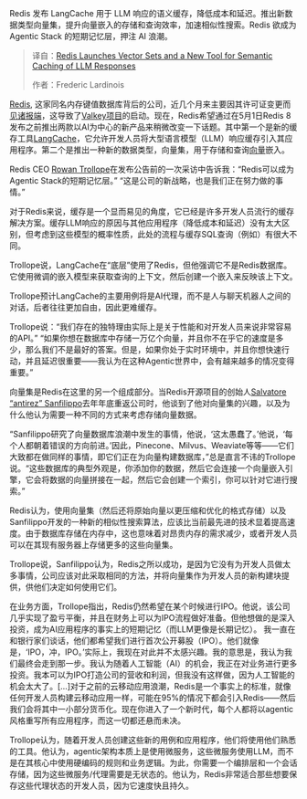 
<!--
title: Redis发布向量集和用于LLM响应语义缓存的新工具
cover: https://cdn.thenewstack.io/media/2025/04/f2d42458-img_4499-edit-scaled.jpg
summary: Redis 发布 LangCache 用于 LLM 响应的语义缓存，降低成本和延迟。推出新数据类型向量集，提升向量嵌入的存储和查询效率，加速相似性搜索。Redis 欲成为 Agentic Stack 的短期记忆层，押注 AI 浪潮。
-->

Redis 发布 LangCache 用于 LLM 响应的语义缓存，降低成本和延迟。推出新数据类型向量集，提升向量嵌入的存储和查询效率，加速相似性搜索。Redis 欲成为 Agentic Stack 的短期记忆层，押注 AI 浪潮。

> 译自：[Redis Launches Vector Sets and a New Tool for Semantic Caching of LLM Responses](https://thenewstack.io/redis-launches-vector-sets-and-a-new-tool-for-semantic-caching-of-llm-responses/)
> 
> 作者：Frederic Lardinois

[Redis](https://redis.io/), 这家同名内存键值数据库背后的公司，近几个月来主要因其许可证变更而[见诸报端](https://thenewstack.io/redis-users-want-a-change/)，这导致了[Valkey项目](https://thenewstack.io/valkey-a-redis-fork-with-a-future/)的启动。现在，Redis希望通过在5月1日Redis 8发布之前推出两款以AI为中心的新产品来稍微改变一下话题。其中第一个是新的缓存工具[LangCache](http://redis.io/redis-for-ai/)，它允许开发人员将大型语言模型（LLM）响应缓存引入其应用程序。第二个是推出一种新的数据类型，向量集，用于存储和查询[向量](https://thenewstack.io/the-building-blocks-of-llms-vectors-tokens-and-embeddings/)嵌入。

Redis CEO [Rowan Trollope](https://www.linkedin.com/in/rowant)在发布公告前的一次采访中告诉我：“Redis可以成为Agentic Stack的短期记忆层。” “这是公司的新战略，也是我们正在努力做的事情。”

对于Redis来说，缓存是一个显而易见的角度，它已经是许多开发人员流行的缓存解决方案。缓存LLM响应的原因与其他应用程序（降低成本和延迟）没有太大区别，但考虑到这些模型的概率性质，此处的流程与缓存SQL查询（例如）有很大不同。

Trollope说，LangCache在“底层”使用了Redis，但他强调它不是Redis数据库。它使用微调的嵌入模型来获取查询的上下文，然后创建一个嵌入来反映该上下文。

Trollope预计LangCache的主要用例将是AI代理，而不是人与聊天机器人之间的对话，后者往往更加自由，因此更难缓存。

Trollope说：“我们存在的独特理由实际上是关于性能和对开发人员来说非常容易的API。” “如果你想在数据库中存储一万亿个向量，并且你不在乎它的速度是多少，那么我们不是最好的答案。但是，如果你处于实时环境中，并且你想快速行动，并且延迟很重要——我认为在这种Agentic世界中，会有越来越多的情况变得重要。”

向量集是Redis在这里的另一个组成部分。当Redis开源项目的创始人[Salvatore “antirez” Sanfilippo](https://www.linkedin.com/in/salvatore-sanfilippo-b52b47249?miniProfileUrn=urn%3Ali%3Afs_miniProfile%3AACoAAD2STa4BUxfdShLf3CtNWdopGxyLeObb2zk&lipi=urn%3Ali%3Apage%3Ad_flagship3_search_srp_all%3BQR%2BjWZaqRgiVGcHe7X%2BoVg%3D%3D)去年年底重返公司时，他谈到了他对向量集的兴趣，以及为什么他认为需要一种不同的方式来考虑存储向量数据。

“Sanfilippo研究了向量数据库浪潮中发生的事情，他说，‘这太愚蠢了。’他说，‘每个人都朝着错误的方向前进。’因此，Pinecone、Milvus、Weaviate等等——它们大致都在做同样的事情，即它们正在为向量构建数据库，”总是直言不讳的Trollope说。“这些数据库的典型外观是，你添加你的数据，然后它会连接一个向量嵌入引擎，它会将数据的向量拼接在一起，然后它会创建一个索引，你可以针对它进行搜索。”

Redis认为，使用向量集（然后还将原始向量以更压缩和优化的格式存储）以及Sanfilippo开发的一种新的相似性搜索算法，应该比当前最先进的技术显着提高速度。由于数据库存储在内存中，这也意味着对昂贵内存的需求减少，或者开发人员可以在其现有服务器上存储更多的这些向量集。

Trollope说，Sanfilippo认为，Redis之所以成功，是因为它没有为开发人员做太多事情，公司应该对此采取相同的方法，并将向量集作为开发人员的新构建块提供，供他们决定如何使用它们。

在业务方面，Trollope指出，Redis仍然希望在某个时候进行IPO。他说，该公司几乎实现了盈亏平衡，并且在财务上可以为IPO流程做好准备。但他想做的是深入投资，成为AI应用程序的事实上的短期记忆（而LLM更像是长期记忆）。
我一直在和银行家们谈话，他们都希望我们进行首次公开募股（IPO）。他们就像是，‘IPO，冲，IPO。’实际上，我现在对此并不太感兴趣。我的意思是，我认为我们最终会走到那一步。我认为随着人工智能（AI）的机会，我正在对业务进行更多投资。我本可以为IPO打造公司的营收和利润，但我没有这样做，因为人工智能的机会太大了。[…]对于之前的云移动应用浪潮，Redis是一个事实上的标准，就像任何开发人员构建云移动应用一样，可能在95%的情况下都会引入Redis——然后我们会将其中一小部分货币化。现在你进入了一个新时代，每个人都将以agentic风格重写所有应用程序，而这一切都还悬而未决。

Trollope认为，随着开发人员创建这些新的用例和应用程序，他们将使用他们熟悉的工具。他认为，agentic架构本质上是使用微服务，这些微服务使用LLM，而不是在其核心中使用硬编码的规则和业务逻辑。为此，你需要一个编排层和一个会话存储，因为这些微服务/代理需要是无状态的。他认为，Redis非常适合那些想要保存这些代理状态的开发人员，因为它速度快且持久。